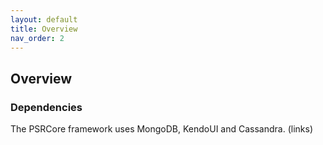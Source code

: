 ```yaml
---
layout: default
title: Overview
nav_order: 2
---
```


## Overview

### Dependencies

The PSRCore framework uses MongoDB, KendoUI and Cassandra. (links)